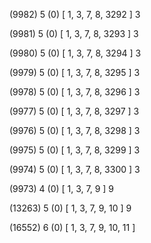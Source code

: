 (9982) 5 (0) [ 1, 3, 7, 8, 3292 ] 3 


(9981) 5 (0) [ 1, 3, 7, 8, 3293 ] 3 


(9980) 5 (0) [ 1, 3, 7, 8, 3294 ] 3 


(9979) 5 (0) [ 1, 3, 7, 8, 3295 ] 3 


(9978) 5 (0) [ 1, 3, 7, 8, 3296 ] 3 


(9977) 5 (0) [ 1, 3, 7, 8, 3297 ] 3 


(9976) 5 (0) [ 1, 3, 7, 8, 3298 ] 3 


(9975) 5 (0) [ 1, 3, 7, 8, 3299 ] 3 


(9974) 5 (0) [ 1, 3, 7, 8, 3300 ] 3 


(9973) 4 (0) [ 1, 3, 7, 9 ] 9 


(13263) 5 (0) [ 1, 3, 7, 9, 10 ] 9 


(16552) 6 (0) [ 1, 3, 7, 9, 10, 11 ]  

